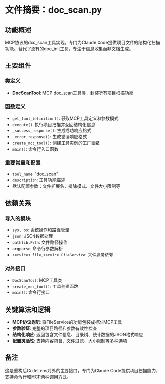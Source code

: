 # 文件摘要：doc_scan.py

## 功能概述
MCP协议的doc_scan工具实现，专门为Claude Code提供项目文件的结构化扫描功能。替代了原有的doc_init工具，专注于信息收集而非文档生成。

## 主要组件

### 类定义
- **DocScanTool**: MCP doc_scan工具类，封装所有项目扫描功能

### 函数定义
- `get_tool_definition()`: 获取MCP工具定义和参数模式
- `execute()`: 执行项目扫描并返回结构化信息
- `_success_response()`: 生成成功响应格式
- `_error_response()`: 生成错误响应格式
- `create_mcp_tool()`: 创建工具实例的工厂函数
- `main()`: 命令行入口函数

### 重要常量和配置
- `tool_name`: "doc_scan"
- `description`: 工具功能描述
- 默认配置参数：文件扩展名、排除模式、文件大小限制等

## 依赖关系

### 导入的模块
- `sys, os`: 系统操作和路径管理
- `json`: JSON数据处理
- `pathlib.Path`: 文件路径操作
- `argparse`: 命令行参数解析
- `services.file_service.FileService`: 文件服务依赖

### 对外接口
- `DocScanTool`: MCP工具类
- `create_mcp_tool()`: 工具创建函数
- `main()`: 命令行接口

## 关键算法和逻辑
- **MCP协议适配**: 将FileService的功能包装成标准MCP工具
- **参数验证**: 完整的项目路径和参数有效性检查
- **结构化响应**: 返回包含文件信息、目录树、统计数据的JSON格式响应
- **配置灵活性**: 支持内容包含、文件过滤、大小限制等多种选项

## 备注
这是重构后CodeLens对外的主要接口，专门为Claude Code提供项目扫描能力，支持命令行和MCP两种调用方式。